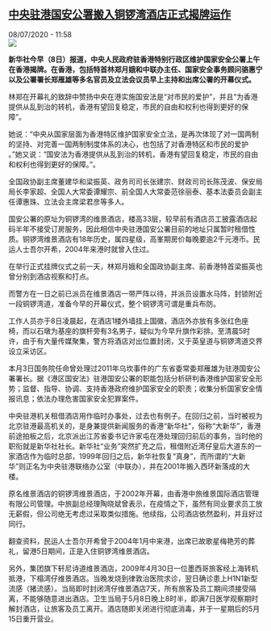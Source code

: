 <!--1594209293000-->
[中央驻港国安公署搬入铜锣湾酒店正式揭牌运作](http://www.rfi.fr//cn/%E4%B8%AD%E5%9B%BD/20200708-%E4%B8%AD%E5%A4%AE%E9%A9%BB%E6%B8%AF%E5%9B%BD%E5%AE%89%E5%85%AC%E7%BD%B2%E6%90%AC%E5%85%A5%E9%93%9C%E9%94%A3%E6%B9%BE%E9%85%92%E5%BA%97%E6%AD%A3%E5%BC%8F%E6%8F%AD%E7%89%8C%E8%BF%90%E4%BD%9C)
------

<div>08/07/2020 - 11:58</div><img src="https://s.rfi.fr/media/display/1b9bd40c-c101-11ea-bf9f-005056bff430/w:310/p:16x9/HK0708.jpg"><p><strong>新华社今早（8日）报道，中央人民政府驻香港特别行政区维护国家安全公署上午在香港揭牌。在香港，包括特首林郑月娥和中联办主任、国家安全事务顾问骆惠宁以及公署署长郑雁雄等多名官员及立法会议员早上主持和出席公署的开幕仪式。</strong></p><div class="t-content__body u-clearfix"><div class="m-interstitial"></div><p>林郑在开幕礼的致辞中赞扬中央在港实施国安法是“对市民的爱护”，并且“为香港提供从乱到治的转机，香港有望回复稳定，市民的自由和权利也得到更好的保障”。 </p><p>她说：“中央从国家层面为香港特区维护国家安全立法，是再次体现了对一国两制的坚持、对完善一国两制制度体系的决心，也包括了对香港特区和市民的爱护  。”她又说：“国安法为香港提供从乱到治的转机，香港有望回复稳定，市民的自由和权利也得到更好的保障。”。</p><p>全国政协副主席董建华和梁振英、政务司司长张建宗、财政司司长陈茂波、保安局局长李家超、全国人大常委谭耀宗、前全国人大常委范徐丽泰、基本法委员会副主任谭惠珠、立法会主席梁君彦等多人。</p><p>国安公署的原址为铜锣湾的维景酒店，楼高33层，较早前有酒店员工披露酒店起码半年不接受订房服务，因此相信中央驻港国安公署目前的地址只属暂时租借性质。铜锣湾维景酒店有18年历史，属四星级，高峯期房价每晚要逾2千元港币。民运人士吾尔开希，2004年来港时就曾入住过。</p><p>在举行正式挂牌仪式之前一天，林郑月娥和全国政协副主席、前香港特首梁振英也曾分别到酒店视察和打点。</p><p>而警方在一日之前已派员在维景酒店一带严阵以待，并派员设置水马阵，封锁附近一段铜锣湾道，准备今早的开幕仪式，整个铜锣湾可谓是重兵布防。</p><p>工作人员亦于8日凌晨起，在酒店1楼外墙挂上国徽，酒店外亦放有多张红色座椅，而以石墩为基座的旗杆旁有3名男子，疑似为今早升旗作彩排。至清晨5时许，由于有大量传媒聚集，警方将酒店对出位置封闭，又于英皇道与铜锣湾道交界设立采访区。</p><p>本月3日国务院任命曾处理过2011年乌坎事件的广东省委常委郑雁雄为驻港国安公署署长。据《港区国安法》驻港国安公署的职能包括分析研判香港维护国家安全形势；监督、指导、协调、支持香港政府维护国家安全的职责；收集分析国家安全情报讯息；依法办理危害国家安全犯罪案件。</p><p>中央驻港机关租借酒店用作临时办事处，过去也有例子。在回归之前，当时被视为北京驻港最高机关的，是身兼提供新闻服务的香港“新华社”，俗称“大新华”，香港前途拍板之后，北京派出江苏省委书记许家屯在港处理回归前后的事务，当时他的职衔就是新华社社长。新华社“业务”突然扩充之后，租借附近湾仔皇后大道东的一家酒店作为临时总部，1999年回归之后，新华社恢复“真身”，而所谓的“大新华”则正名为中央驻港联络办公室（中联办），并在2001年搬入西环新落成的大楼。</p><p>原名维景酒店的铜锣湾维景酒店，于2002年开幕，由香港中旅维景国际酒店管理有限公司管理。中旅副总经理陶晓斌曾表示，在疫情之下，虽然有同业要求员工放无薪假，但公司绝无考虑过采取类似措施。他续指，公司酒店依然盈利，并且好过同行。</p><p>翻查资料，民运人士吾尔开希曾于2004年1月中来港，出席已故歌星梅艳芳的葬礼，留港5日期间，正是入住铜锣湾维景酒店。</p><p>另外，集团旗下轩尼诗道维景酒店，2009年4月30日一位墨西哥旅客经上海转机抵港，下榻湾仔维景酒店。当晚发烧到律敦治医院求诊，翌日确诊患上H1N1新型流感（猪流感）。当局即时封闭湾仔维景酒店7天，所有旅客及员工期间须接受隔离，不能够随意进出酒店。卫生当局于5月8日晚上8时半，即满7日医学观察期时解封酒店，让旅客及员工离开。酒店随即关闭进行彻底消毒，并于一星期后的5月15日重开营业。</p><div class="o-self-promo o-self-promo--nl o-self-promo--hidden" data-selfpromo-newsletter></div><div class="o-self-promo o-self-promo--app o-self-promo--hidden" data-selfpromo-app></div></div>

